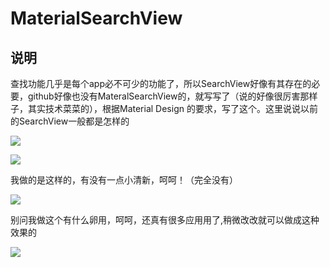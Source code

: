 MaterialSearchView
=================================================================================================================================

说明
------------------------------------------------------------------------------------------------------------------------------
查找功能几乎是每个app必不可少的功能了，所以SearchView好像有其存在的必要，github好像也没有MateralSearchView的，就写写了（说的好像很厉害那样子，其实技术菜菜的），根据Material Design 的要求，写了这个。这里说说以前的SearchView一般都是怎样的

![](http://www.apkbus.com/data/attachment/forum/201508/07/161021r303jnspsw6k3jmp.png)

![](http://www.apkbus.com/data/attachment/forum/201508/07/161022olmrnuimmfim1mmb.png)

我做的是这样的，有没有一点小清新，呵呵！（完全没有）

![](http://www.apkbus.com/data/attachment/forum/201508/07/162432g03ilzzi735imhm8.gif)

别问我做这个有什么卵用，呵呵，还真有很多应用用了,稍微改改就可以做成这种效果的

![](http://www.apkbus.com/data/attachment/forum/201508/07/163344evnd8td04xqnxqi4.png)





